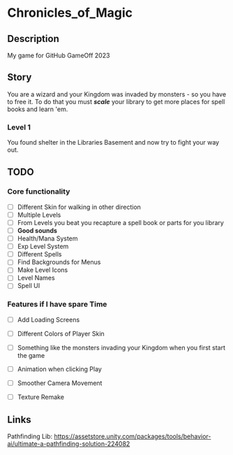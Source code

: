 # Chronicles_of_Magic

## Description

My game for GitHub GameOff 2023

## Story

You are a wizard and your Kingdom was invaded by monsters - so you have to free it. To do that you must *__scale__* your library to get more places for spell books and learn 'em.

### Level 1

You found shelter in the Libraries Basement and now try to fight your way out.

## TODO

### Core functionality

- [ ] Different Skin for walking in other direction
- [ ] Multiple Levels
- [ ] From Levels you beat you recapture a spell book or parts for you library
- [ ] __Good sounds__
- [ ] Health/Mana System
- [ ] Exp Level System
- [ ] Different Spells
- [ ] Find Backgrounds for Menus
- [ ] Make Level Icons
- [ ] Level Names
- [ ] Spell UI

### Features if I have spare Time
- [ ] Add Loading Screens
- [ ] Different Colors of Player Skin
- [ ] Something like the monsters invading your Kingdom when you first start the game
- [ ] Animation when clicking Play
- [ ] Smoother Camera Movement
- [ ] Texture Remake


## Links
Pathfinding Lib: https://assetstore.unity.com/packages/tools/behavior-ai/ultimate-a-pathfinding-solution-224082
